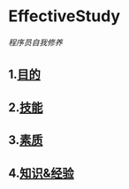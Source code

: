 # EffectiveStudy
###### 程序员自我修养

## 1.[目的](目的.md)

## 2.[技能](程序员技能理解].md)

## 3.[素质](程序员素质理解.md)

## 4.[知识&经验](INDEX.md)